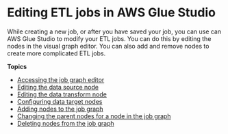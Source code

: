 # Editing ETL jobs in AWS Glue Studio<a name="edit-nodes-chapter"></a>

While creating a new job, or after you have saved your job, you can use can AWS Glue Studio to modify your ETL jobs\. You can do this by editing the nodes in the visual graph editor\. You can also add and remove nodes to create more complicated ETL jobs\.

**Topics**
+ [Accessing the job graph editor](edit-nodes-access-editor.md)
+ [Editing the data source node](edit-jobs-source.md)
+ [Editing the data transform node](edit-jobs-transforms.md)
+ [Configuring data target nodes](data-target-nodes.md)
+ [Adding nodes to the job graph](edit-job-add-nodes.md)
+ [Changing the parent nodes for a node in the job graph](edit-job-change-parents.md)
+ [Deleting nodes from the job graph](edit-job-delete-node.md)